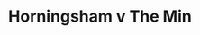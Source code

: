 ---
year: "2007"
serialNumber: "0345" 
game: "Horningsham"
title: "Horningsham v The Min"
gameLocation: "Horningsham"
gameDate: ""
shortReport: ""
result: ""
resultType: ""
type: "game"
---